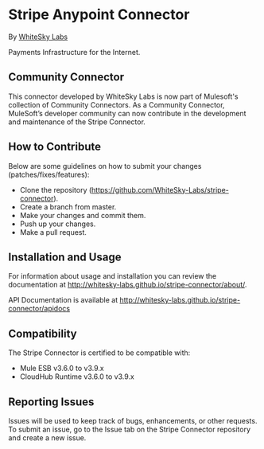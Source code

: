 
Stripe Anypoint Connector
=========================

By [WhiteSky Labs](http://www.whiteskylabs.com)

Payments Infrastructure for the Internet.

Community Connector
----------------------

This connector developed by WhiteSky Labs is now part of Mulesoft's collection of Community Connectors. As a Community Connector, MuleSoft’s developer community can now contribute in the development and maintenance of the Stripe Connector.

How to Contribute
----------------------

Below are some guidelines on how to submit your changes (patches/fixes/features): 
* Clone the repository (https://github.com/WhiteSky-Labs/stripe-connector).
* Create a branch from master.
* Make your changes and commit them.
* Push up your changes.
* Make a pull request.

Installation and Usage
----------------------

For information about usage and installation you can review the documentation at http://whitesky-labs.github.io/stripe-connector/about/.

API Documentation is available at http://whitesky-labs.github.io/stripe-connector/apidocs

Compatibility
----------------------

The Stripe Connector is certified to be compatible with:
* Mule ESB v3.6.0 to v3.9.x
* CloudHub Runtime v3.6.0 to v3.9.x

Reporting Issues
----------------

Issues will be used to keep track of bugs, enhancements, or other requests. To submit an issue, go to the Issue tab on the Stripe Connector repository and create a new issue.
